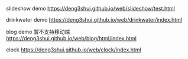 slideshow demo
https://deng3shui.github.io/web/slideshow/test.html


drinkwater demo
https://deng3shui.github.io/web/drinkwater/index.html


blog demo 暂不支持移动端
https://deng3shui.github.io/web/blog/html/index.html

clock
https://deng3shui.github.io/web/clock/index.html
